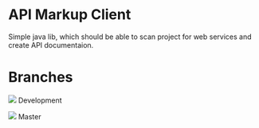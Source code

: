 # API Markup Client

Simple java lib, which should be able to scan project for web services and create API documentaion.

# Branches
![](https://travis-ci.org/snajfi/api-markup-client.svg?branch=development) Development 

![](https://travis-ci.org/snajfi/api-markup-client.svg?branch=master) Master			
